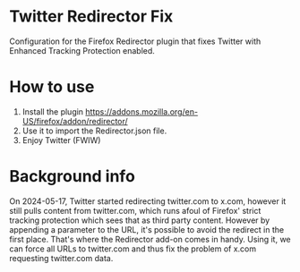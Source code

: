 # Twitter Redirector Fix
Configuration for the Firefox Redirector plugin that fixes Twitter with Enhanced Tracking Protection enabled.

# How to use
1. Install the plugin https://addons.mozilla.org/en-US/firefox/addon/redirector/
2. Use it to import the Redirector.json file.
3. Enjoy Twitter (FWIW)

# Background info
On 2024-05-17, Twitter started redirecting twitter.com to x.com, however it still pulls content from twitter.com, which runs afoul of Firefox' strict tracking protection which sees that as third party content. However by appending a parameter to the URL, it's possible to avoid the redirect in the first place. That's where the Redirector add-on comes in handy. Using it, we can force all URLs to twitter.com and thus fix the problem of x.com requesting twitter.com data.
